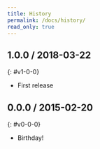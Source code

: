 ```yaml
---
title: History
permalink: /docs/history/
read_only: true
---
```


## 1.0.0 / 2018-03-22
{: #v1-0-0}

- First release


## 0.0.0 / 2015-02-20
{: #v0-0-0}

- Birthday!
